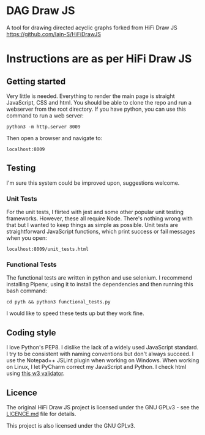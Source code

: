 # DAG Draw JS
A tool for drawing directed acyclic graphs forked from HiFi Draw JS https://github.com/Iain-S/HiFiDrawJS

#  Instructions are as per HiFi Draw JS

## Getting started
Very little is needed.  Everything to render the main page is straight JavaScript, CSS and html.  You should be able to clone the repo and run a webserver from the root directory.  If you have python, you can use this command to run a web server: 
    
    python3 -m http.server 8009

Then open a browser and navigate to:

    localhost:8009

## Testing
I'm sure this system could be improved upon, suggestions welcome.

### Unit Tests
For the unit tests, I flirted with jest and some other popular unit testing frameworks.  However, these all require Node.  There's nothing wrong with that but I wanted to keep things as simple as possible.  Unit tests are straightforward JavaScript functions, which print success or fail messages when you open:

    localhost:8009/unit_tests.html

### Functional Tests
The functional tests are written in python and use selenium.  I recommend installing Pipenv, using it to install the dependencies and then running this bash command:

    cd pyth && python3 functional_tests.py

I would like to speed these tests up but they work fine.

## Coding style
I love Python's PEP8.  I dislike the lack of a widely used JavaScript standard.  I try to be consistent with naming conventions but don't always succeed.  I use the Notepad++ JSLint plugin when working on Windows.  When working on Linux, I let PyCharm correct my JavaScript and Python.  I check html using [this w3 validator](https://validator.w3.org/nu/#textarea).

## Licence
The original HiFi Draw JS project is licensed under the GNU GPLv3 - see the [LICENCE.md](https://github.com/Iain-S/HiFiDrawJS/blob/master/LICENCE.txt) file for details.
 
This project is also licensed under the GNU GPLv3.